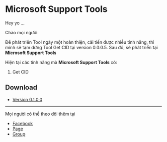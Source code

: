 # Microsoft Support Tools

Hey yo ...

Chào mọi người

Để phát triển Tool ngày một hoàn thiện, cải tiến được nhiều tính năng, thì mình sẽ tạm dừng Tool Get CID tại version 0.0.0.5. Sau đó, sẽ phát triển tại **Microsoft Support Tools**

Hiện tại các tính năng mà **Microsoft Support Tools** có:

 1. Get CID

## Download
- [Version 0.1.0.0](https://codeload.github.com/KingNNT/MS-Tools/zip/0.1.0.0)
---
Mọi người có thể theo dõi thêm tại
-  [Facebook](https://www.facebook.com/Kinggg.NNT/)
-  [Page](https://www.facebook.com/Dev.KingNNT)
-  [Group](https://www.facebook.com/groups/Developer.KingNNT)